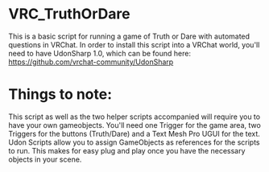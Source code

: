 # VRC_TruthOrDare
This is a basic script for running a game of Truth or Dare with automated questions in VRChat.
In order to install this script into a VRChat world, you'll need to have UdonSharp 1.0, which can be found here: https://github.com/vrchat-community/UdonSharp

# Things to note:
This script as well as the two helper scripts accompanied will require you to have your own gameobjects. You'll need one Trigger for the game area, two Triggers for the buttons (Truth/Dare) and a Text Mesh Pro UGUI for the text. Udon Scripts allow you to assign GameObjects as references for the scripts to run. This makes for easy plug and play once you have the necessary objects in your scene. 
